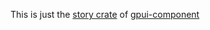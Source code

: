 This is just the [story crate](https://github.com/longbridge/gpui-component/tree/main/crates/story) of [gpui-component](https://github.com/longbridge/gpui-component)
